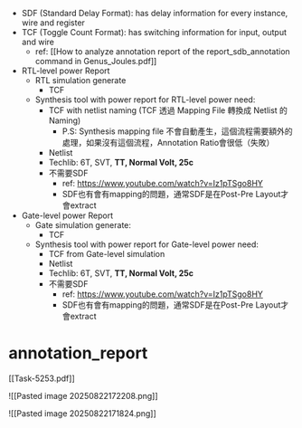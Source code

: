- SDF (Standard Delay Format): has delay information for every instance, wire and register 
- TCF (Toggle Count Format): has switching information for input, output and wire
	- ref: [[How to analyze annotation report of the report_sdb_annotation command in Genus_Joules.pdf]]
- RTL-level power Report
	- RTL simulation generate
		- TCF
	- Synthesis tool with power report for RTL-level power need: 
		- TCF with netlist naming (TCF 透過 Mapping File 轉換成 Netlist 的 Naming)
			- P.S: Synthesis mapping file 不會自動產生，這個流程需要額外的處理，如果沒有這個流程，Annotation Ratio會很低（失敗）
		- Netlist
		- Techlib: 6T, SVT, **TT, Normal Volt, 25c**
		- 不需要SDF
			- ref: https://www.youtube.com/watch?v=Iz1pTSgo8HY
			- SDF也有會有mapping的問題，通常SDF是在Post-Pre Layout才會extract
- Gate-level power Report
	- Gate simulation generate: 
		- TCF
	- Synthesis tool with power report for Gate-level power need: 
		- TCF from Gate-level simulation
		- Netlist
		- Techlib: 6T, SVT, **TT, Normal Volt, 25c**
		- 不需要SDF
			- ref: https://www.youtube.com/watch?v=Iz1pTSgo8HY
			- SDF也有會有mapping的問題，通常SDF是在Post-Pre Layout才會extract
# annotation_report
[[Task-5253.pdf]]

![[Pasted image 20250822172208.png]]

![[Pasted image 20250822171824.png]]